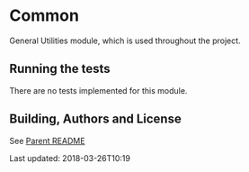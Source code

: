 # Common

General Utilities module, which is used throughout the project. 

## Running the tests

There are no tests implemented for this module.

## Building, Authors and License
See [Parent README](../README.md)

Last updated: 2018-03-26T10:19
